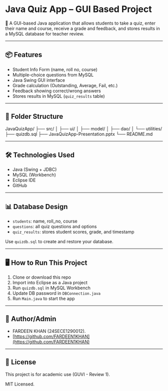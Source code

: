 # Java Quiz App – GUI Based Project

🎯 A GUI-based Java application that allows students to take a quiz, enter their name and course, receive a grade and feedback, and stores results in a MySQL database for teacher review.

---

## 📦 Features

* Student Info Form (name, roll no, course)
* Multiple-choice questions from MySQL
* Java Swing GUI interface
* Grade calculation (Outstanding, Average, Fail, etc.)
* Feedback showing correct/wrong answers
* Stores results in MySQL (`quiz_results` table)

---

## 📁 Folder Structure

JavaQuizApp/
├── src/
│   ├── ui/
│   ├── model/
│   ├── dao/
│   └── utilities/
├── quizdb.sql
├── JavaQuizApp-Presentation.pptx
└── README.md

---

## 🛠️ Technologies Used

* Java (Swing + JDBC)
* MySQL (Workbench)
* Eclipse IDE
* GitHub

---

## 📊 Database Design

* `students`: name, roll\_no, course
* `questions`: all quiz questions and options
* `quiz_results`: stores student scores, grade, and timestamp

Use `quizdb.sql` to create and restore your database.

---

## 🖥️ How to Run This Project

1. Clone or download this repo
2. Import into Eclipse as a Java project
3. Run `quizdb.sql` in MySQL Workbench
4. Update DB password in `DBConnection.java`
5. Run `Main.java` to start the app

---

## 👤 Author/Admin

* FARDEEN KHAN (24SECE1290012).
* [https://github.com/FARDEEN1KHAN](https://github.com/FARDEEN1KHAN)

---

## 📝 License

This project is for academic use (GUVI - Review 1).

MIT Licensed.
